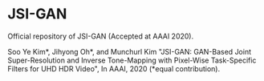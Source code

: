 # JSI-GAN
Official repository of JSI-GAN (Accepted at AAAI 2020).

Soo Ye Kim*, Jihyong Oh*, and Munchurl Kim "JSI-GAN: GAN-Based Joint Super-Resolution and Inverse Tone-Mapping with Pixel-Wise Task-Specific Filters for UHD HDR Video", In AAAI, 2020 (*equal contribution).
